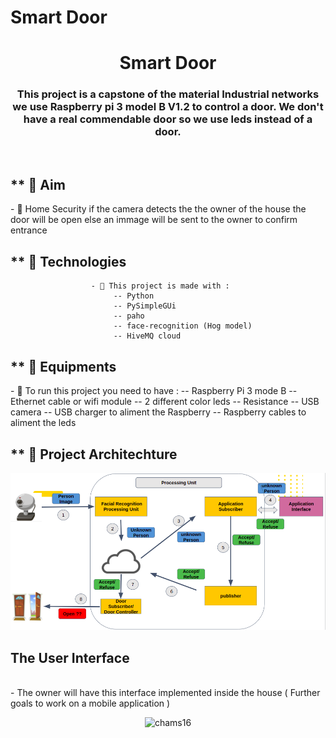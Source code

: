 # Smart Door 

 
<h1 align="center">Smart Door</h1>
<h3 align="center">This project is a capstone of the material Industrial networks we use Raspberry pi 3 model B V1.2 to control a door. We don't have a real commendable door so  we use leds  instead of a door. </h3>
<br/>
<!--  <img src="https://image.shutterstock.com/z/stock-vector-young-man-programmer-working-on-computer-with-code-on-screen-student-programming-vector-concept-741320251.jpg" alt="coding mood" align="right" width="400px"> -->

<h2>** 💬 Aim  </h2>
- 📄 Home Security if the camera detects the the owner of the house the door will be open else an immage will be sent to the owner to confirm entrance


<h2> ** 💬 Technologies </h2>

                      - 📄 This project is made with : 
                           -- Python
                           -- PySimpleGUi
                           -- paho
                           -- face-recognition (Hog model) 
                           -- HiveMQ cloud 

<h2> ** 💬 Equipments  </h2>
- 📄 To run this project you need to have :
      -- Raspberry Pi 3 mode B 
      -- Ethernet cable or wifi module 
      -- 2 different color leds 
      -- Resistance
      -- USB camera 
      -- USB charger to aliment the Raspberry 
      -- Raspberry cables to aliment the leds 
<h2> ** 💬 Project Architechture  </h2>
<p align="center"> <img src="https://github.com/LARBI-Mahmoud/Smart_Door_With_Raspberry_Pi_3B-/blob/MahmoudLarbi/DesktopAppServices/project_architecture.png" alt="chams16" /> </p>
<p></p>
<h2 align="left">The User Interface </h2>
<br/>
- The owner will have this interface implemented inside the house ( Further goals to work on a mobile application )  
<p align="center"> <img src="https://github.com/SabriMahmoud/Smart_Door_With_Raspberry_Pi_3B-/blob/main/DesktopAppServices/gui_photo.png" alt="chams16" /> </p>
